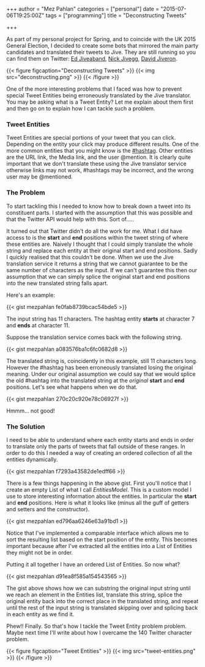 +++
author = "Mez Pahlan"
categories = ["personal"]
date = "2015-07-06T19:25:00Z"
tags = ["programming"]
title = "Deconstructing Tweets"

+++

As part of my personal project for Spring, and to coincide with the UK 2015 General Election, I decided to create some
bots that mirrored the main party candidates and translated their tweets to Jive. They are still running so you can find
them on Twitter: [Ed Jiveaband](https://twitter.com/edjiveaband), [Nick Jivegg](https://twitter.com/nickjivegg), [David
Jiveron](https://twitter.com/davidjiveron).

{{< figure figcaption="Deconstructing Tweets" >}}
    {{< img src="deconstructing.png" >}}
{{< /figure >}}

One of the more interesting problems that I faced was how to prevent special Tweet Entities being erroneously translated
by the Jive translator. You may be asking what is a Tweet Entity? Let me explain about them first and then go on to
explain how I can tackle such a problem.

<!--more-->

### Tweet Entities

Tweet Entities are special portions of your tweet that you can click. Depending on the entity your click may produce
different results. One of the more common entities that you might know is the
[#hashtag](https://en.wikipedia.org/wiki/Hashtag). Other entities are the URL link, the Media link, and the user
@mention. It is clearly quite important that we don't translate these using the Jive translator service otherwise links
may not work, #hashtags may be incorrect, and the wrong user may be @mentioned.

### The Problem

To start tackling this I needed to know how to break down a tweet into its constituent parts. I started with the
assumption that this was possible and that the Twitter API would help with this. Sort of.....

It turned out that Twitter didn't do all the work for me. What I did have access to is the **start** and **end**
positions within the tweet string of where these entities are. Naively I thought that I could simply translate the whole
string and replace each entity at their original start and end positions. Sadly I quickly realised that this couldn't be
done. When we use the Jive translation service it returns a string that we cannot guarantee to be the same number of
characters as the input. If we can't guarantee this then our assumption that we can simply splice the original start and
end positions into the new translated string falls apart.

Here's an example:

{{< gist mezpahlan fe0fab8739bcac54bde5 >}}

The input string has 11 characters. The hashtag entity **starts** at character 7 and **ends** at character 11.

Suppose the translation service comes back with the following string.

{{< gist mezpahlan a083576ba1c6fc0682d8 >}}

The translated string is, coincidently in this example, still 11 characters long. However the #hashtag has been
erroneously translated losing the original meaning. Under our original assumption we could say that we would splice the
old #hashtag into the translated string at the *original* **start** and **end** positions. Let's see what happens when
we do that.

{{< gist mezpahlan 270c20c920e78c06927f >}}

Hmmm... not good!

### The Solution

I need to be able to understand where each entity starts and ends in order to translate only the parts of tweets that
fall outside of these ranges. In order to do this I needed a way of creating an ordered collection of all the entities
dynamically.

{{< gist mezpahlan f7293a43582de1edff66 >}}

There is a few things happening in the above gist. First you'll notice that I create an empty List of what I call
*EntitiesModel*. This is a custom model I use to store interesting information about the entities. In particular the
**start** and **end** positions. Here is what it looks like (minus all the guff of getters and setters and the
constructor).

{{< gist mezpahlan ed796aa6246e63a91bd1 >}}

Notice that I've implemented a comparable interface which allows me to sort the resulting list based on the start
position of the entity. This becomes important because after I've extracted all the entities into a List of Entities
they might not be in order.

Putting it all together I have an ordered List of Entities. So now what?

{{< gist mezpahlan d91ea8f585a154543565 >}}

The gist above shows how we can substring the original input string until we reach an element in the Entities list,
translate this string, splice the original entity back into the correct place in the translated string, and repeat until
the rest of the input string is translated skipping over and splicing back in each entity as we find it.

Phew!! Finally. So that's how I tackle the Tweet Entity problem problem. Maybe next time I'll write about how I overcame
the 140 Twitter character problem.

{{< figure figcaption="Tweet Entities" >}}
    {{< img src="tweet-entities.png" >}}
{{< /figure >}}
